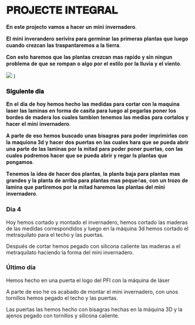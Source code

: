 # 𝐏𝐑𝐎𝐉𝐄𝐂𝐓𝐄 𝐈𝐍𝐓𝐄𝐆𝐑𝐀𝐋

𝐄𝐧 𝐞𝐬𝐭𝐞 𝐩𝐫𝐨𝐣𝐞𝐜𝐭𝐨 𝐯𝐚𝐦𝐨𝐬 𝐚 𝐡𝐚𝐜𝐞𝐫 𝐮𝐧 𝐦𝐢𝐧𝐢 𝐢𝐧𝐯𝐞𝐫𝐧𝐚𝐝𝐞𝐫𝐨.

𝐄𝐥 𝐦𝐢𝐧𝐢 𝐢𝐧𝐯𝐞𝐫𝐚𝐧𝐝𝐞𝐫𝐨 𝐬𝐞𝐫𝐢𝐯𝐢𝐫𝐚 𝐩𝐚𝐫𝐚 𝐠𝐞𝐫𝐦𝐢𝐧𝐚𝐫 𝐥𝐚𝐬 𝐩𝐫𝐢𝐦𝐞𝐫𝐚𝐬 𝐩𝐥𝐚𝐧𝐭𝐚𝐬 𝐪𝐮𝐞 𝐥𝐮𝐞𝐠𝐨 𝐜𝐮𝐚𝐧𝐝𝐨 𝐜𝐫𝐞𝐳𝐜𝐚𝐧 𝐥𝐚𝐬 𝐭𝐫𝐚𝐬𝐩𝐚𝐧𝐭𝐚𝐫𝐞𝐦𝐨𝐬 𝐚 𝐥𝐚 𝐭𝐢𝐞𝐫𝐫𝐚.

𝐂𝐨𝐧 𝐞𝐬𝐭𝐨 𝐡𝐚𝐫𝐞𝐦𝐨𝐬 𝐪𝐮𝐞 𝐥𝐚𝐬 𝐩𝐥𝐚𝐧𝐭𝐚𝐬 𝐜𝐫𝐞𝐳𝐜𝐚𝐧 𝐦𝐚𝐬 𝐫𝐚𝐩𝐢𝐝𝐨 𝐲 𝐬𝐢𝐧 𝐧𝐢𝐧𝐠𝐮𝐧 𝐩𝐫𝐨𝐛𝐥𝐞𝐦𝐚 𝐝𝐞 𝐪𝐮𝐞 𝐬𝐞 𝐫𝐨𝐦𝐩𝐚𝐧 𝐨 𝐚𝐥𝐠𝐨 𝐩𝐨𝐫 𝐞𝐥 𝐞𝐬𝐭𝐢𝐥𝐨 𝐩𝐨𝐫 𝐥𝐚 𝐥𝐥𝐮𝐯𝐢𝐚 𝐲 𝐞𝐥 𝐯𝐢𝐞𝐧𝐭𝐨.

![](https://user-images.githubusercontent.com/90753262/163957189-68088fe0-d605-4545-98ff-a7d6003502f6.png)
)


### 𝐒𝐢𝐠𝐮𝐢𝐞𝐧𝐭𝐞 𝐝𝐢𝐚

𝐄𝐧 𝐞𝐥 𝐝𝐢𝐚 𝐝𝐞 𝐡𝐨𝐲 𝐡𝐞𝐦𝐨𝐬 𝐡𝐞𝐜𝐡𝐨 𝐥𝐚𝐬 𝐦𝐞𝐝𝐢𝐝𝐚𝐬 𝐩𝐚𝐫𝐚 𝐜𝐨𝐫𝐭𝐚𝐫 𝐜𝐨𝐧 𝐥𝐚 𝐦𝐚𝐪𝐮𝐢𝐧𝐚 𝐥𝐚𝐬𝐞𝐫 𝐥𝐚𝐬 𝐥𝐚𝐦𝐢𝐧𝐚𝐬 𝐞𝐧 𝐟𝐨𝐫𝐦𝐚 𝐝𝐞 𝐜𝐚𝐬𝐢𝐭𝐚 𝐩𝐚𝐫𝐚 𝐥𝐮𝐞𝐠𝐨 𝐚𝐥 𝐩𝐞𝐠𝐚𝐫𝐥𝐚𝐬 𝐩𝐨𝐧𝐞𝐫 𝐥𝐨𝐬 𝐛𝐨𝐫𝐝𝐞𝐬 𝐝𝐞 𝐦𝐚𝐝𝐞𝐫𝐚 𝐥𝐨𝐬 𝐜𝐮𝐚𝐥𝐞𝐬 𝐭𝐚𝐦𝐛𝐢𝐞𝐧 𝐭𝐞𝐧𝐞𝐦𝐨𝐬 𝐥𝐚𝐬 𝐦𝐞𝐝𝐢𝐚𝐬 𝐩𝐚𝐫𝐚 𝐜𝐨𝐫𝐭𝐚𝐥𝐨𝐬 𝐲 𝐡𝐚𝐜𝐞𝐫 𝐞𝐥 𝐦𝐢𝐧𝐢 𝐢𝐧𝐯𝐞𝐫𝐧𝐚𝐝𝐞𝐫𝐨.

𝐀 𝐩𝐚𝐫𝐭𝐞 𝐝𝐞 𝐞𝐬𝐨 𝐡𝐞𝐦𝐨𝐬 𝐛𝐮𝐬𝐜𝐚𝐝𝐨 𝐮𝐧𝐚𝐬 𝐛𝐢𝐬𝐚𝐠𝐫𝐚𝐬 𝐩𝐚𝐫𝐚 𝐩𝐨𝐝𝐞𝐫 𝐢𝐦𝐩𝐫𝐢𝐦𝐢𝐫𝐥𝐚𝐬 𝐜𝐨𝐧 𝐥𝐚 𝐦𝐚𝐪𝐮𝐢𝐨𝐧𝐚 𝟑𝐝 𝐲 𝐡𝐚𝐜𝐞𝐫 𝐝𝐨𝐬 𝐩𝐮𝐞𝐫𝐭𝐚𝐬 𝐞𝐧 𝐥𝐚𝐬 𝐜𝐮𝐚𝐥𝐞𝐬 𝐡𝐚𝐫𝐚 𝐪𝐮𝐞 𝐬𝐞 𝐩𝐮𝐞𝐝𝐚 𝐚𝐛𝐫𝐢𝐫 𝐮𝐧𝐚 𝐩𝐚𝐫𝐭𝐞 𝐝𝐞 𝐥𝐚𝐬 𝐥𝐚𝐦𝐢𝐧𝐚𝐬 𝐩𝐨𝐫 𝐥𝐚 𝐦𝐢𝐭𝐚𝐝 𝐩𝐚𝐫𝐚 𝐩𝐨𝐝𝐞𝐫 𝐩𝐨𝐧𝐞𝐫 𝐩𝐮𝐞𝐫𝐭𝐚𝐬, 𝐜𝐨𝐧 𝐥𝐚𝐬 𝐜𝐮𝐚𝐥𝐞𝐬 𝐩𝐨𝐝𝐫𝐞𝐦𝐨𝐬 𝐡𝐚𝐜𝐞𝐫 𝐪𝐮𝐞 𝐬𝐞 𝐩𝐮𝐞𝐝𝐚 𝐚𝐛𝐫𝐢𝐫 𝐲 𝐫𝐞𝐠𝐚𝐫 𝐥𝐬 𝐩𝐥𝐚𝐧𝐭𝐚𝐬 𝐪𝐮𝐞 𝐩𝐨𝐧𝐠𝐚𝐦𝐨𝐬.

𝐓𝐞𝐧𝐞𝐦𝐨𝐬 𝐥𝐚 𝐢𝐝𝐞𝐚 𝐝𝐞 𝐡𝐚𝐜𝐞𝐫 𝐝𝐨𝐬 𝐩𝐥𝐚𝐧𝐭𝐚𝐬, 𝐥𝐚 𝐩𝐥𝐚𝐧𝐭𝐚 𝐛𝐚𝐣𝐚 𝐩𝐚𝐫𝐚 𝐩𝐥𝐚𝐧𝐭𝐚𝐬 𝐦𝐚𝐬 𝐠𝐫𝐚𝐧𝐝𝐞𝐬 𝐲 𝐥𝐚 𝐩𝐥𝐚𝐧𝐭𝐚 𝐝𝐞 𝐚𝐫𝐫𝐢𝐛𝐚 𝐩𝐚𝐫𝐚 𝐩𝐥𝐚𝐧𝐭𝐚𝐬 𝐦𝐚𝐬 𝐩𝐞𝐪𝐮𝐞ñ𝐚𝐬, 𝐜𝐨𝐧 𝐮𝐧 𝐭𝐫𝐨𝐳𝐨 𝐝𝐞 𝐥𝐚𝐦𝐢𝐧𝐚 𝐪𝐮𝐞 𝐩𝐚𝐫𝐭𝐢𝐫𝐞𝐦𝐨𝐬 𝐩𝐨𝐫 𝐥𝐚 𝐦𝐢𝐭𝐚𝐝 𝐡𝐚𝐫𝐞𝐦𝐨𝐬 𝐥𝐚𝐬 𝐩𝐥𝐚𝐧𝐭𝐚𝐬 𝐝𝐞𝐥 𝐦𝐢𝐧𝐢 𝐢𝐧𝐯𝐞𝐫𝐧𝐚𝐝𝐞𝐫𝐨.



### Dia 4

Hoy hemos cortado y montado el invernadero, hemos cortado las maderas de las medidas correspondidos y luego en la máquina 3d hemos cortado el metraquilato para el techo y las  puertas.

Después de cortar hemos pegado con silicona caliente las maderas a el metraquilato haciendo la forma del mini invernadero.


### Último día

Hemos hecho en una puerta el logo del PFI con la máquina de láser

A parte de eso he os acabado de montar el mini invernadero, con unos tornillos hemos pegado el techo y las puertas.

Las puertas las hemos hecho con bisagras hechas en la máquina 3D y la ajenos pegado con tornillos y silicona caliente.

